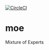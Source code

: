 [![CircleCI](https://circleci.com/gh/fairinternal/MoE.svg?style=svg&circle-token=add2a49d91af29ce1f823156bf2d91fbff8dd751)](https://circleci.com/gh/fairinternal/MoE)

# moe
Mixture of Experts
